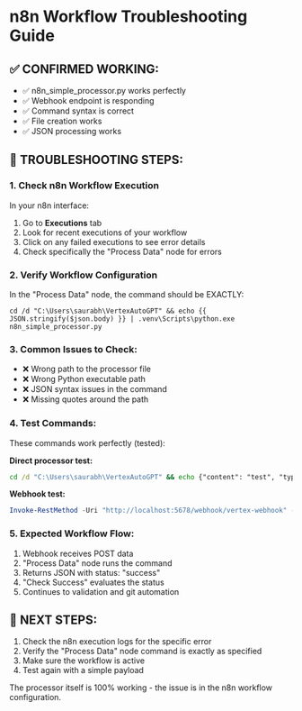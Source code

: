 # n8n Workflow Troubleshooting Guide

## ✅ CONFIRMED WORKING:
- ✅ n8n_simple_processor.py works perfectly
- ✅ Webhook endpoint is responding
- ✅ Command syntax is correct
- ✅ File creation works
- ✅ JSON processing works

## 🔧 TROUBLESHOOTING STEPS:

### 1. Check n8n Workflow Execution
In your n8n interface:
1. Go to **Executions** tab
2. Look for recent executions of your workflow
3. Click on any failed executions to see error details
4. Check specifically the "Process Data" node for errors

### 2. Verify Workflow Configuration
In the "Process Data" node, the command should be EXACTLY:
```
cd /d "C:\Users\saurabh\VertexAutoGPT" && echo {{ JSON.stringify($json.body) }} | .venv\Scripts\python.exe n8n_simple_processor.py
```

### 3. Common Issues to Check:
- ❌ Wrong path to the processor file
- ❌ Wrong Python executable path  
- ❌ JSON syntax issues in the command
- ❌ Missing quotes around the path

### 4. Test Commands:
These commands work perfectly (tested):

**Direct processor test:**
```cmd
cd /d "C:\Users\saurabh\VertexAutoGPT" && echo {"content": "test", "type": "summary"} | .venv\Scripts\python.exe n8n_simple_processor.py
```

**Webhook test:**
```powershell
Invoke-RestMethod -Uri "http://localhost:5678/webhook/vertex-webhook" -Method POST -Body '{"content": "test", "type": "summary"}' -ContentType "application/json"
```

### 5. Expected Workflow Flow:
1. Webhook receives POST data
2. "Process Data" node runs the command
3. Returns JSON with status: "success"
4. "Check Success" evaluates the status
5. Continues to validation and git automation

## 🚀 NEXT STEPS:
1. Check the n8n execution logs for the specific error
2. Verify the "Process Data" node command is exactly as specified
3. Make sure the workflow is active
4. Test again with a simple payload

The processor itself is 100% working - the issue is in the n8n workflow configuration.